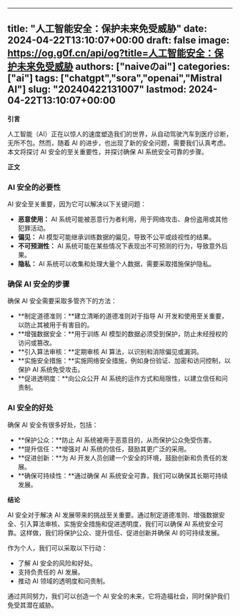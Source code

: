 
---
title: "人工智能安全：保护未来免受威胁"
date: 2024-04-22T13:10:07+00:00
draft: false
image: https://og.g0f.cn/api/og?title=人工智能安全：保护未来免受威胁
authors: ["naiveのai"]
categories: ["ai"]
tags: ["chatgpt","sora","openai","Mistral AI"]
slug: "20240422131007"
lastmod: 2024-04-22T13:10:07+00:00
---
**引言**

人工智能（AI）正在以惊人的速度塑造我们的世界，从自动驾驶汽车到医疗诊断，无所不包。然而，随着 AI 的进步，也出现了新的安全问题，需要我们认真考虑。本文将探讨 AI 安全的至关重要性，并探讨确保 AI 系统安全可靠的步骤。

**正文**

### AI 安全的必要性

AI 安全至关重要，因为它可以解决以下关键问题：

- **恶意使用：** AI 系统可能被恶意行为者利用，用于网络攻击、身份盗用或其他犯罪活动。
- **偏见：** AI 模型可能继承训练数据的偏见，导致不公平或歧视性的结果。
- **不可预测性：** AI 系统可能在某些情况下表现出不可预测的行为，导致意外后果。
- **隐私：** AI 系统可以收集和处理大量个人数据，需要采取措施保护隐私。

### 确保 AI 安全的步骤

确保 AI 安全需要采取多管齐下的方法：

- **制定道德准则：**建立清晰的道德准则对于指导 AI 开发和使用至关重要，以防止其被用于有害目的。
- **增强数据安全：**用于训练 AI 模型的数据必须受到保护，防止未经授权的访问或篡改。
- **引入算法审核：**定期审核 AI 算法，以识别和消除偏见或漏洞。
- **实施安全措施：**实施网络安全措施，例如身份验证、加密和访问控制，以保护 AI 系统免受攻击。
- **促进透明度：**向公众公开 AI 系统的运作方式和局限性，以建立信任和问责制。

### AI 安全的好处

确保 AI 安全有很多好处，包括：

- **保护公众：**防止 AI 系统被用于恶意目的，从而保护公众免受伤害。
- **提升信任：**增强对 AI 系统的信任，鼓励其更广泛的采用。
- **促进创新：**为 AI 开发人员创建一个安全的环境，鼓励创新和负责任的发展。
- **确保可持续性：**通过确保 AI 系统安全可靠，我们可以确保其长期可持续发展。

**结论**

AI 安全对于解决 AI 发展带来的挑战至关重要。通过制定道德准则、增强数据安全、引入算法审核、实施安全措施和促进透明度，我们可以确保 AI 系统安全可靠。这样做，我们将保护公众、提升信任、促进创新并确保 AI 的可持续发展。

作为个人，我们可以采取以下行动：

- 了解 AI 安全的风险和好处。
- 支持负责任的 AI 发展。
- 推动 AI 领域的透明度和问责制。

通过共同努力，我们可以创造一个 AI 安全的未来，它将造福社会，同时保护我们免受其潜在威胁。